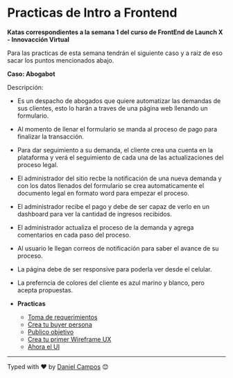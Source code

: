 # Practicas de Intro a Frontend
**Katas correspondientes a la semana 1 del curso de FrontEnd de Launch X - Innovacción Virtual**

Para las practicas de esta semana tendrán el siguiente caso y a raiz de eso sacar los puntos mencionados abajo.

**Caso: Abogabot**

Descripción: 

- Es un despacho de abogados que quiere automatizar las demandas de sus clientes, esto lo harán a traves de una página web llenando un formulario.
- Al momento de llenar el formulario se manda al proceso de pago para finalizar la transacción.
- Para dar seguimiento a su demanda, el cliente crea una cuenta en la plataforma y verá el seguimiento de cada una de las actualizaciones del proceso legal.
- El administrador del sitio recbe la notificación de una nueva demanda y con los datos llenados del formulario se crea automaticamente el documento  legal en formato word para empezar el proceso.
- El administrador recibe el pago y debe de ser capaz de verlo en un dashboard para ver la cantidad de ingresos recibidos.
- El administrador actualiza el proceso de la demanda y agrega comentarios en cada paso del proceso.
- Al usuario le llegan correos de notificación para saber el avance de su proceso.
- La página debe de ser responsive para poderla ver desde el celular.
- La preferncia de colores del cliente es azul marino y blanco, pero acepta propuestas.

- **Practicas**
	- [Toma de requerimientos](./1.Requerimientos.doc)
    - [Crea tu buyer persona](./2.BuyerPersona.pdf)
	- [Publico objetivo](./3.PublicoObjetivo.jpg)
	- [Crea tu primer Wireframe UX](./4.Wireframe.pdf)
	- [Ahora el UI](./5.UI.pdf)

---
Typed with ❤️ by [Daniel Campos](https://github.com/giusniyyel) 😊
